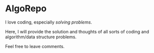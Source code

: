 # AlgoRepo

I love coding, especially _solving problems_.

Here, I will provide the solution and thoughts of all sorts of coding and algorithm/data structure problems.

Feel free to leave comments.

